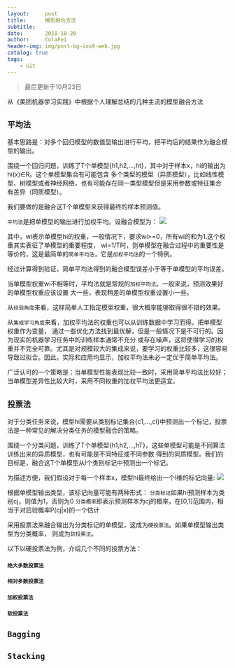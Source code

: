 ```yaml
---
layout:     post
title:      模型融合方法
subtitle:   
date:       2018-10-20
author:     ColaFei
header-img: img/post-bg-ios9-web.jpg
catalog: true
tags:
    - Git
---
```


> 最后更新于10月23日

从《美团机器学习实践》中根据个人理解总结的几种主流的模型融合方法

## ``` 平均法 ```

基本思路是：对多个回归模型的数值型输出进行平均，把平均后的结果作为融合模型的输出。

围绕一个回归问题，训练了T个单模型{h1,h2,...,ht}，其中对于样本x，hi的输出为hi(x)∈R。这个单模型集合有可能包含
多个类型的模型（异质模型），比如线性模型、树模型或者神经网络，也有可能存在同一类型模型但是采用参数或特征集合
有差异（同质模型）。

我们要做的是融合这T个单模型来获得最终的样本预测值。

``` 平均法 ```是把单模型的输出进行加权平均。设融合模型为：
![](https://upload-images.jianshu.io/upload_images/13880974-21bc236ec12d6c45.png?imageMogr2/auto-orient/strip%7CimageView2/2/w/1240)

其中，wi表示单模型hi的权重，一般情况下，要求wi>=0，所有wi的和为1.这个权重其实表征了单模型的重要程度，
wi=1/T时，则单模型在融合过程中的重要性是等价的，这是最简单的``` 简单平均法 ```，它是``` 加权平均法 ```的一个特例。

经过计算得到验证，简单平均法得到的融合模型误差小于等于单模型的平均误差。

当单模型权重wi不相等时，平均法就是常规的``` 加权平均法 ```。一般来说，预测效果好的单模型权重应该设置
大一些，表现稍差的单模型权重设置小一些。

从``` 经验角度 ```来看，这样简单人工指定模型权重，很大概率能够取得很不错的效果。

从``` 集成学习角度 ```来看，加权平均法的权重也可以从训练数据中学习而得。把单模型权重作为变量，
通过一些优化方法找到最优解，但是一般情况下是不可行的。因为现实的机器学习任务中的训练样本通常不充分
或存在噪声，这将使得学习的权重并不完全可靠。尤其是对规模较大的集成来说，要学习的权重比较多，这很容易
导致过拟合。因此，实际和应用均显示，加权平均法未必一定优于简单平均法。

广泛认可的一个策略是：当单模型性能表现比较一致时，采用简单平均法比较好；当单模型差异性比较大时，采用不同权重的加权平均法更适宜。

## ``` 投票法 ```

对于分类任务来说，模型hi需要从类别标记集合{c1,...,cl}中预测出一个标记，投票法是一种常见的解决分类任务的模型融合的策略。

围绕一个分类问题，训练了T个单模型{h1,h2,...,hT}，这些单模型可能是不同算法训练出来的异质模型，也有可能是不同特征或不同参数
得到的同质模型。我们的目标是，融合这T个单模型从l个类别标记中预测出一个标记。

为描述方便，我们假设对于每一个样本x，模型hi最终给出一个l维的标记向量:
![](https://upload-images.jianshu.io/upload_images/13880974-8e4a14c261f1c4d8.png?imageMogr2/auto-orient/strip%7CimageView2/2/w/1240)

根据单模型输出类型，该标记向量可能有两种形式：
``` 分类标记 ```如果hi预测样本为类别cj，则值为1，否则为0
``` 分类概率 ```即表示预测样本为cj的概率，在[0,1]范围内，相当于对后验概率P(cj|x)的一个估计

采用投票法来融合输出为分类标记的单模型，这成为``` 硬投票法 ```。如果单模型输出类型为分类概率，
则成为``` 软投票法 ```。

以下以硬投票法为例，介绍几个不同的投票方法：

#### ``` 绝大多数投票法 ```

#### ``` 相对多数投票法 ```

#### ``` 加权投票法 ```

#### ``` 软投票法 ```

## ``` Bagging ```



## ``` Stacking ```



